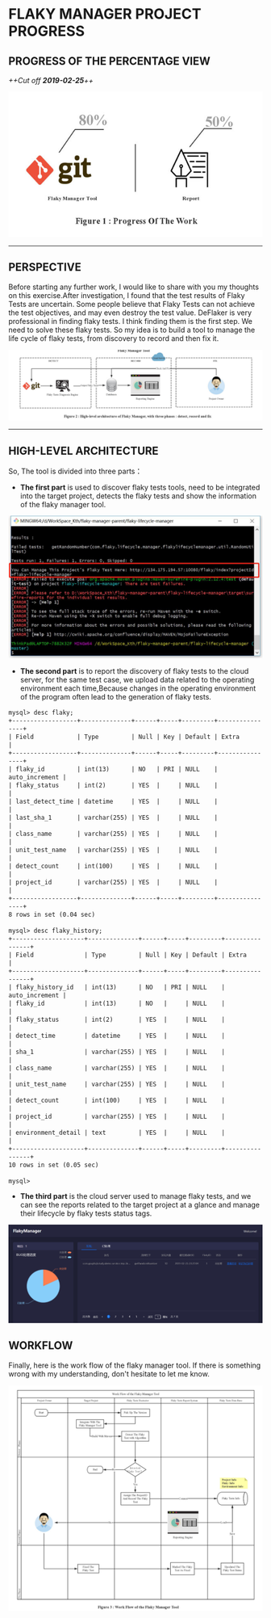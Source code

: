 # FLAKY MANAGER PROJECT PROGRESS

## **PROGRESS OF THE PERCENTAGE VIEW**

_++Cut off **2019-02-25**++_

![FlakyManager_02](FlakyManager_02.jpg)

* * *

## **PERSPECTIVE**

Before starting any further work, I would like to share with you my thoughts on this exercise.After investigation, I found that the test results of Flaky Tests are uncertain. Some people believe that Flaky Tests can not achieve the test objectives, and may even destroy the test value. DeFlaker is very professional in finding flaky tests. I think finding them is the first step. We need to solve these flaky tests. So my idea is to build a tool to manage the life cycle of flaky tests, from discovery to record and then fix it.

![FlakyManager_05](FlakyManager_05.jpg)

****

## **HIGH-LEVEL ARCHITECTURE**

So, The tool is divided into three parts：

- **The first part** is used to discover flaky tests tools, need to be integrated into the target project, detects the flaky tests and show the information of the flaky manager tool.

![Flaky Test Result](Flaky%20Test%20Result.jpg)

- **The second part** is to report the discovery of flaky tests to the cloud server, for the same test case, we upload data related to the operating environment each time,Because changes in the operating environment of the program often lead to the generation of flaky tests.

```
mysql> desc flaky;
+------------------+--------------+------+-----+---------+----------------+
| Field            | Type         | Null | Key | Default | Extra          |
+------------------+--------------+------+-----+---------+----------------+
| flaky_id         | int(13)      | NO   | PRI | NULL    | auto_increment |
| flaky_status     | int(2)       | YES  |     | NULL    |                |
| last_detect_time | datetime     | YES  |     | NULL    |                |
| last_sha_1       | varchar(255) | YES  |     | NULL    |                |
| class_name       | varchar(255) | YES  |     | NULL    |                |
| unit_test_name   | varchar(255) | YES  |     | NULL    |                |
| detect_count     | int(100)     | YES  |     | NULL    |                |
| project_id       | varchar(255) | YES  |     | NULL    |                |
+------------------+--------------+------+-----+---------+----------------+
8 rows in set (0.04 sec)

mysql> desc flaky_history;
+--------------------+--------------+------+-----+---------+----------------+
| Field              | Type         | Null | Key | Default | Extra          |
+--------------------+--------------+------+-----+---------+----------------+
| flaky_history_id   | int(13)      | NO   | PRI | NULL    | auto_increment |
| flaky_id           | int(13)      | NO   |     | NULL    |                |
| flaky_status       | int(2)       | YES  |     | NULL    |                |
| detect_time        | datetime     | YES  |     | NULL    |                |
| sha_1              | varchar(255) | YES  |     | NULL    |                |
| class_name         | varchar(255) | YES  |     | NULL    |                |
| unit_test_name     | varchar(255) | YES  |     | NULL    |                |
| detect_count       | int(100)     | YES  |     | NULL    |                |
| project_id         | varchar(255) | YES  |     | NULL    |                |
| environment_detail | text         | YES  |     | NULL    |                |
+--------------------+--------------+------+-----+---------+----------------+
10 rows in set (0.05 sec)

mysql> 
```

- **The third part** is the cloud server used to manage flaky tests, and we can see the reports related to the target project at a glance and manage their lifecycle by flaky tests status tags.

![page capture](page%20capture.png)

## **WORKFLOW**

Finally, here is the work flow of the flaky manager tool. If there is something wrong with my understanding, don't hesitate to let me know.

![FlakyManager_07](FlakyManager_07.jpg)

